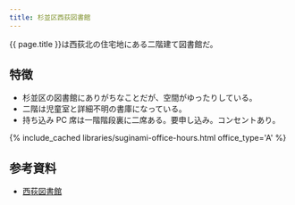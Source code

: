 ```yaml
---
title: 杉並区西荻図書館
---
```


{{ page.title }}は西荻北の住宅地にある二階建て図書館だ。

## 特徴

* 杉並区の図書館にありがちなことだが、空間がゆったりしている。
* 二階は児童室と詳細不明の書庫になっている。
* 持ち込み PC 席は一階階段裏に二席ある。要申し込み。コンセントあり。

{% include_cached libraries/suginami-office-hours.html office_type='A' %}

## 参考資料

* [西荻図書館](https://www.library.city.suginami.tokyo.jp/facilities/nishiogi.html)
